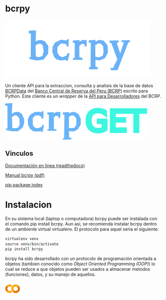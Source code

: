 # bcrpy

[![](docs/img/icon_bcrpy.png)](https://bcrpy.readthedocs.io/en/latest/)


Un cliente API para la extraccion, consulta y analisis de la base de datos [BCRPData](https://estadisticas.bcrp.gob.pe/estadisticas/series/) del [Banco Central de Reserva del Peru (BCRP)](https://www.bcrp.gob.pe/) escrito para Python. Este cliente es un _wrapper_ de la [API para Desarrolladores](https://estadisticas.bcrp.gob.pe/estadisticas/series/ayuda/api) del BCRP.



[![](bcrpget.png)](https://bcrpget.vercel.app/)


## Vinculos 

[Documentación en linea (readthedocs)](https://bcrpy.readthedocs.io/en/latest/) 

[Manual bcrpy (pdf)](https://raw.githubusercontent.com/andrewrgarcia/bcrpy/main/bcrpy.pdf)

[pip package index](https://pypi.org/project/bcrpy/) 

# Instalacion

En su sistema local (laptop o computadora) bcrpy puede ser instalada con el comando pip install bcrpy. Aun asi, se
recomienda instalar bcrpy dentro de un ambiente virtual virtualenv. El protocolo para aquel seria el siguiente:


```ruby
virtualenv venv
source venv/bin/activate
pip install bcrpy
```

bcrpy ha sido desarrollado con un protocolo de programación orientada a objetos (tambien conocido como *Object
Oriented Programming (OOP)*) lo cual se reduce a que objetos pueden ser usados a almacenar metodos (funciones),
datos, y su manejo de aquellos.


[![](docs/img/colaboratory.svg)](https://colab.research.google.com/drive/1YdyCYeU0S98428WgBg4n9Ad9auKrurQZ?usp=sharing)
